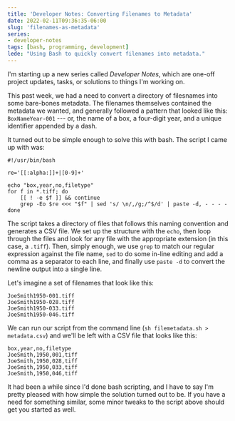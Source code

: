 ```yaml
---
title: 'Developer Notes: Converting Filenames to Metadata'
date: 2022-02-11T09:36:35-06:00
slug: 'filenames-as-metadata'
series:
- developer-notes
tags: [bash, programming, development]
lede: "Using Bash to quickly convert filenames into metadata."
---
```


<aside>
I'm starting up a new series called <em>Developer Notes</em>, which are one-off project updates, tasks, or solutions to things I'm working on.
</aside>

This past week, we had a need to convert a directory of filesnames into some bare-bones metadata. The filenames themselves contained the metadata we wanted, and generally followed a pattern that looked like this: `BoxNameYear-001` --- or, the name of a box, a four-digit year, and a unique identifier appended by a dash. 

It turned out to be simple enough to solve this with bash. The script I came up with was: 

```
#!/usr/bin/bash 

re='[[:alpha:]]+|[0-9]+'

echo "box,year,no,filetype"
for f in *.tiff; do 
    [[ ! -e $f ]] && continue
    grep -Eo $re <<< "$f" | sed 's/ \n/,/g;/^$/d' | paste -d, - - - -
done
```

The script takes a directory of files that follows this naming convention and generates a CSV file. We set up the structure with the `echo`, then loop through the files and look for any file with the appropriate extension (in this case, a `.tiff`). Then, simply enough, we use `grep` to match our regular expression against the file name, `sed` to do some in-line editing and add a comma as a separator to each line, and finally use `paste -d` to convert the newline output into a single line. 

Let's imagine a set of filenames that look like this: 

```
JoeSmith1950-001.tiff
JoeSmith1950-028.tiff
JoeSmith1950-033.tiff
JoeSmith1950-046.tiff
```

We can run our script from the command line (`sh filemetadata.sh > metadata.csv`) and we'll be left with a CSV file that looks like this:

```
box,year,no,filetype
JoeSmith,1950,001,tiff
JoeSmith,1950,028,tiff
JoeSmith,1950,033,tiff
JoeSmith,1950,046,tiff
```

It had been a while since I'd done bash scripting, and I have to say I'm
pretty pleased with how simple the solution turned out to be. If you have a
need for something similar, some minor tweaks to the script above should get
you started as well.
